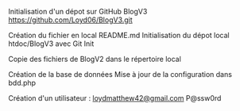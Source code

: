 Initialisation d'un dépot sur GitHub BlogV3
https://github.com/Loyd06/BlogV3.git

Création du fichier en local README.md
Initialisation du dépot local htdoc/BlogV3 avec Git Init

Copie des fichiers de BlogV2 dans le répertoire local

Création de la base de données 
Mise à jour de la configuration dans bdd.php

Création d'un utilisateur : loydmatthew42@gmail.com P@ssw0rd